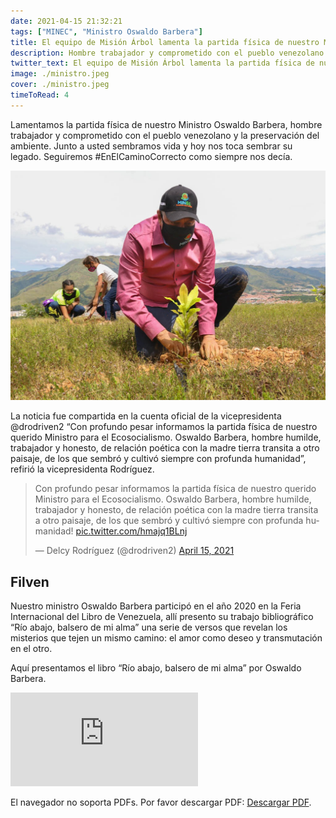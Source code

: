 ```yaml
---
date: 2021-04-15 21:32:21
tags: ["MINEC", "Ministro Oswaldo Barbera"]
title: El equipo de Misión Árbol lamenta la partida física de nuestro Ministro Oswaldo Barbera
description: Hombre trabajador y comprometido con el pueblo venezolano y la preservación del ambiente.
twitter_text: El equipo de Misión Árbol lamenta la partida física de nuestro Ministro Oswaldo Barbera
image: ./ministro.jpeg
cover: ./ministro.jpeg
timeToRead: 4
---
```


Lamentamos la partida física de nuestro Ministro Oswaldo Barbera, hombre trabajador y comprometido con el pueblo venezolano y la preservación del ambiente. Junto a usted sembramos vida y hoy nos toca sembrar su legado. Seguiremos #EnElCaminoCorrecto como siempre nos decía.

![Mision-Arbol](./ministro.jpeg)


La noticia fue compartida en la cuenta oficial de la vicepresidenta @drodriven2 “Con profundo pesar informamos la partida física de nuestro querido Ministro para el Ecosocialismo. Oswaldo Barbera, hombre humilde, trabajador y honesto, de relación poética con la madre tierra transita a otro paisaje, de los que sembró y cultivó siempre con profunda humanidad”, refirió la vicepresidenta Rodríguez.

<blockquote class="twitter-tweet"><p lang="es" dir="ltr">Con profundo pesar informamos la partida física de nuestro querido Ministro para el Ecosocialismo. Oswaldo Barbera, hombre humilde, trabajador y honesto, de relación poética con la madre tierra transita a otro paisaje, de los que sembró y cultivó siempre con profunda humanidad! <a href="https://t.co/hmajq1BLnj">pic.twitter.com/hmajq1BLnj</a></p>&mdash; Delcy Rodríguez (@drodriven2) <a href="https://twitter.com/drodriven2/status/1382818968860246016?ref_src=twsrc%5Etfw">April 15, 2021</a></blockquote> <script async src="https://platform.twitter.com/widgets.js" charset="utf-8"></script>


## Filven

Nuestro ministro Oswaldo Barbera participó en el año 2020 en la Feria Internacional del Libro de Venezuela, allí presento su trabajo bibliográfico “Río abajo, balsero de mi alma” una serie de versos que revelan los misterios que tejen un mismo camino: el amor como deseo y transmutación en el otro.

Aquí presentamos el libro “Río abajo, balsero de mi alma” por Oswaldo Barbera.

<object data="https://ultimasnoticias.com.ve/wp-content/uploads/2021/04/Ri%CC%81o-abajo-balsero.pdf" type="application/pdf" width="700px" height="700px">
    <embed src="https://ultimasnoticias.com.ve/wp-content/uploads/2021/04/ri%cc%81o-abajo-balsero.pdf">
        <p>El navegador no soporta PDFs. Por favor descargar PDF: <a href="https://ultimasnoticias.com.ve/wp-content/uploads/2021/04/Ri%CC%81o-abajo-balsero.pdf">Descargar PDF</a>.</p>
    </embed>
</object>

